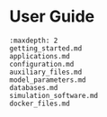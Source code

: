 # User Guide

```{toctree}
:maxdepth: 2
getting_started.md
applications.md
configuration.md
auxiliary_files.md
model_parameters.md
databases.md
simulation_software.md
docker_files.md
```
